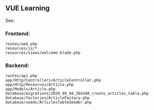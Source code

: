 ## VUE Learning

See:

### Frontend:
```
routes/web.php
resources/js/*
resources/views/welcome.blade.php
```

### Backend:
```
routes/api.php
app/Http/Controllers/ArticleController.php
app/Http/Resources/Article.php
app/Models/Article.php
database/migrations/2020_09_04_204340_create_articles_table.php
database/factories/ArticleFactory.php
database/seeds/ArticlesTableSeeder.php
```
